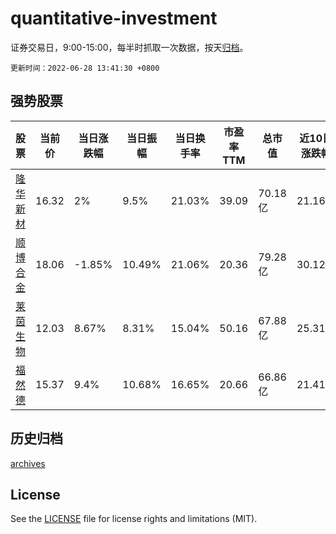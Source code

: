 # quantitative-investment

证券交易日，9:00-15:00，每半时抓取一次数据，按天[归档](archives)。

`更新时间：2022-06-28 13:41:30 +0800`

## 强势股票

|股票|当前价|当日涨跌幅|当日振幅|当日换手率|市盈率TTM|总市值|近10日涨跌幅|
|----|----|----|----|----|----|----|----|
|[隆华新材](https://xueqiu.com/S/SZ301149)|16.32|2%|9.5%|21.03%|39.09|70.18亿|21.16%|
|[顺博合金](https://xueqiu.com/S/SZ002996)|18.06|-1.85%|10.49%|21.06%|20.36|79.28亿|30.12%|
|[莱茵生物](https://xueqiu.com/S/SZ002166)|12.03|8.67%|8.31%|15.04%|50.16|67.88亿|25.31%|
|[福然德](https://xueqiu.com/S/SH605050)|15.37|9.4%|10.68%|16.65%|20.66|66.86亿|21.41%|

## 历史归档

[archives](archives)

## License

See the [LICENSE](LICENSE) file for license rights and limitations (MIT).
